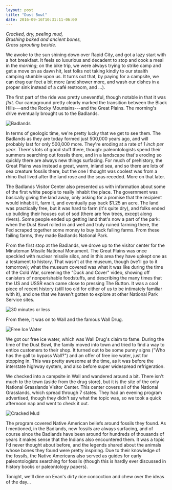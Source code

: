 ```yaml
---
layout: post
title: "Dust Bowl"
date: 2016-09-16T10:31:11-06:00
---
```


<i>Cracked, dry, peeling mud,<br/>
Brushing baked and ancient bones,<br/>
Grass sprouting beside.</i>

We awoke to the sun shining down over Rapid City, and got a lazy start with a hot breakfast. It feels so luxurious and decadent to stop and cook a meal in the _morning_; on the bike trip, we were always trying to strike camp and get a move on as dawn hit, lest folks not taking kindly to our stealth camping stumble upon us. It turns out that, by paying for a campsite, we can drag our feet a bit more (and shower more, and wash our dishes in a proper sink instead of a café restroom, and ...).

The first part of the ride was pretty uneventful, though notable in that it was _flat_. Our campground pretty clearly marked the transition between the Black Hills---and the Rocky Mountains---and the Great Plains. The morning's drive eventually brought us to the Badlands.

![Badlands](https://lh3.googleusercontent.com/f9xJpLAtXNqtOTjVbS_CIrdSot_dzlH2yWXxU640SpQyZ66Zs-HqsyQwJWRuFl4nbPhqS6mzY8O6EXYMGv4mhxf4AKnKU8Yfm2nd0NhmSZp9OOvI-5Ju8SLIWAtt7ZmhxZzL1EwLKAf7viZbfg17_1JSpbApAc0e-4YunFMPv0lTfpt4fP2SPVUiZN4Fb_Sr23-gyOVRawnCJq3qNvua-OZCjc-ib3d7do3sfBZ_VjGLYEiWQSZx3C7W5JNuvmVAubpUuiAJwr_BT1_8etCWPkupwueiAfIzIQCYE51g329KE0JlPoQNUecj-EAFndT3h-1ZraLRosb11jpWcIIduMHhMEyDWXRY49_Zq0PoJxkdjWHvPR3Ea0zDgin39llaXZEmkoOnnu_EdiRsoaIw-h-mioYTKprf2FLPIpoVM2x5gTxlzQpAXlUJOFiDqw-DZg2G9NxWKSjQjgkJr5O6v4I9HYy4sdNeBYhBveCEEbieUx0yztyOdH4ew8HRsFECWFmbHt-_dldeMVg23JgYHh_KsZubHPHo7cAPwZH7WsHYdMStvx2gVpNL-MHLP6oAAefIQGf6BrMNNyZ3QOPPxHSslDCG1vet2kujy4Ande5ppEwT5w=w2322-h1314-no "Badlands")

In terms of geologic time, we're pretty lucky that we get to see them. The Badlands as they are today formed just 500,000 years ago, and will probably last for only 500,000 more. They're eroding at a rate of _1 inch per year_. There's lots of good stuff there, though: paleontologists spend their summers searching out fossils there, and in a landscape that's eroding so quickly there are always new things surfacing. For much of prehistory, the Great Plains was instead a great, warm, inland sea, and so there are lots of sea creature fossils there, but the one I thought was coolest was from a rhino that lived after the land rose and the seas receded. More on that later.

The Badlands Visitor Center also presented us with information about some of the first white people to really inhabit the place. The government was basically giving the land away, only asking for a promise that the recipient would inhabit it, farm it, and eventually pay back $1.25 an acre. The land was practically free, but it was hard to farm (it's quite dry), and folks ended up building their houses out of sod (there are few trees, except along rivers). Some people ended up getting land that's now a part of the park: when the Dust Bowl rolled in and well and truly ruined farming there, the Fed scraped together some money to buy back failing farms. From these failing farms, they made Badlands National Park.

From the first stop at the Badlands, we drove up to the visitor center for the Minuteman Missile National Monument. The Great Plains was once speckled with nuclear missile silos, and in this area they have upkept one as a testament to history. That wasn't at the museum, though (we'll go to it tomorrow); what the museum covered was what it was like during the time of the Cold War, screening the "Duck and Cover" video, showing off canisters of nonperishable foodstuffs, and describing the many times that the US and USSR each came close to pressing The Button. It was a cool piece of recent history (still too old for either of us to be intimately familiar with it), and one that we haven't gotten to explore at other National Park Service sites.

![30 minutes or less](https://lh3.googleusercontent.com/Jyaopn7lAncvrUrxuUL-HwjSnlSw4KjSSnjrfC3vXSEQwAHtMYrsvnSE0QC31bRjhin_y9cK13Uz6JKCZpoea4hWGu4MHOpPvuBk7EdNGKKP9i71U-oRnOYfIUgIMj3eNRolOi7kQ9W0DsJWSFC-IIiqsbsqNkXl8JN0t0RJMjChfPEIjOXYtEhxeY1mbDGF-pQjSJf3XREL16iSEj7T9JsIfNJmtcrcLAVgaaBJUDvnm6KZJTfgn3mjB-UOh53EpyX0D7ucnvBulRfoRpwVJkEB47MGhSBMpQfap-ggJjp-8wlCNMeTq_EuD50kYf7YxPwXDE8bW9ONk7VDMorGjlEh5joihhOlu0S-5y4sGiW1g_Uv8GyQpc7C0eQKO8uNInugWOxVtfrbIzRVLuFqSv_6_XLauNbC8L92qA-JQv_BSrSlQ3IiGIHI3nFIdST9wKhAHXg0s1Owe7UF150AGIoepE22R0-K9qUyloU_1V8NibfPj5ZZpSJI3lV-sHB6RvXciylodNWyVW6MXZx8AGqembgdJdq_w1uOLN-rhQjiASY7dkH0cPiZgpd4AHT0NdN3HZjgY2PBrLdMsQGgBegr4akgaypxTgakK4i0pU1-rr3L=w854-h1508-no "30 minutes or less")

From there, it was on to Wall and the famous Wall Drug.

![Free Ice Water](https://lh3.googleusercontent.com/CSHWqsBUP6iewRxteXpDmBqTSnxAeh4AfY1G6mmN52FFbziTeryD0bUNEPepLBqiSh8WJf0rNEWvyFAGV86SyK6vyfR-AWH_IL1abPgEnu9zPkapso0zr_NQPRQuFAgvcv07El00vRq_W6y6xHSG15Z7ZckO_X6Kzs8sSDKhg7QKi3B9WTRCmJRpHYsAg8UI8kSeOQtq_bmc03G-zJ179CwGRhqNf3Q4XKMv5Hp-8qnf3Pb-xw0T2r3CS2_1MsyY1BjJ-SvnQ4zghS_kCljmdsABbNLIKXaQ7j2ZWF7THBWoSW71mEb6tClQK6eqUNGePdXivOUaAVVu8AD4nBS_k3PjJ7VNmKdybwufQc-sTsYxrd9eVLWMcQ7wdeXh6qHCPMUKHFA3YswjEuHe9l_6LwjJm1PjdSqrDDEHTKJoGjzR76WVdExvIEkzmhNa1Omduiqa3DXb01PoVJooz2CKaoeczGI8CBmcnFqLAJwTWqbXUEqMzymmkFgKJQMiDUIA42e1_oC_KFMiFwqj-3TVWjnRAEnxbmUq2q4ezvtTtHfRv7q4fIu3s10ei7C32vpLWPyDy8GSnF77FKYOCY1w71ELvAMq4iAQazvFywfKNHYk6CApBQ=w2322-h1308-no "Free Ice Water")

We got our free ice water, which was Wall Drug's claim to fame. During the time of the Dust Bowl, the family moved into town and tried to find a way to entice customers to their shop. It turned out to be some punny signs ("Who has the gall to bypass Wall?") and an offer of free ice water, just for stopping in. This was pretty awesome at the time, as it was before the interstate highway system, and also before super widespread refrigeration.

We checked into a campsite in Wall and wandered around a bit. There isn't much to the town (aside from the drug store), but it is the site of the only National Grasslands Visitor Center. This center covers all of the National Grasslands, which spread through 7 states. They had an evening program advertised, though they didn't say what the topic was, so we took a quick afternoon nap and went to check it out.

![Cracked Mud](https://lh3.googleusercontent.com/hUcuq2LdHpx1tDidraG81y9PEBTnYCZqOWBUve6VscgL2OaaA-uyMtHwWv-kcgdqHjhLN_iveIGq42JAqmL0G1VblfG01bK_h0vjjAHIuYUZG2G-JlWcMTTOOaHIADqXJwC-hPEre4S2vSe6IRrog6O26uJoT5mSNOMKecDVjOtMFQ1AK72gQZfKQil4Xr1fUSNr3zTdl54_W9KkvjE1eqHmxScEu0y52B6YiwCRgdW3l6A1cCAduIimrjBl-WV83KhvORh8DD7-hZNH5-R_4bj4VFKQQlTLEyohALJcrquG56ZogJqCJua4QWtKYPXRA5raSwJEhgIuL0jzINN4olLWa9IP_z8ZPtyXIjh81IOm10dbQZmZJWQS4AatyMB7OH8jmvIeC3FlUtrJY5hCehMZy99r4bzYmSI2ZX4GpwLR2ceASu1AVVu4kdVgiCGJ1Z6dsqXco6j2GLP1isupoxI91l--ZUnADBAe8uT5CN-6R2UVuo0uJHiKhHz_mb-x2b7_RcK3tV6Sf3TtzyiAft2RFyHhoxPTJhkx-gt32RItFKT56zNisOXr288K9RZQw3ABp-6dDDD34DVPiK3pKxhF-ZCC7ebPY6OWHbcFSjkTVNDnqg=w2322-h1314-no "Cracked Mud")

The program covered Native American beliefs around fossils they found. As I mentioned, in the Badlands, new fossils are always surfacing, and of course since the Badlands have been around for hundreds of thousands of years it makes sense that the Indians also encountered them. It was a topic I'd never thought about before, and the legends shared about the animals whose bones they found were pretty inspiring. Due to their knowledge of the fossils, the Native Americans also served as guides for early paleontologists searching for fossils (though this is hardly ever discussed in history books or paleontology papers).

Tonight, we'll dine on Evan's dirty rice concoction and chew over the ideas of the day...
